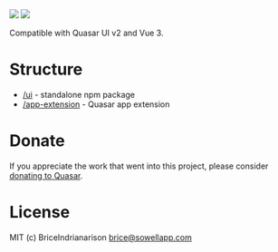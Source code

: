 <img src="https://img.shields.io/npm/v/quasar-ui-plugin.auth.svg?label=quasar-ui-plugin.auth">
<img src="https://img.shields.io/npm/v/quasar-app-extension-plugin.auth.svg?label=quasar-app-extension-plugin.auth">

Compatible with Quasar UI v2 and Vue 3.

# Structure
* [/ui](ui) - standalone npm package
* [/app-extension](app-extension) - Quasar app extension

# Donate
If you appreciate the work that went into this project, please consider [donating to Quasar](https://donate.quasar.dev).

# License
MIT (c) BriceIndrianarison <brice@sowellapp.com>
